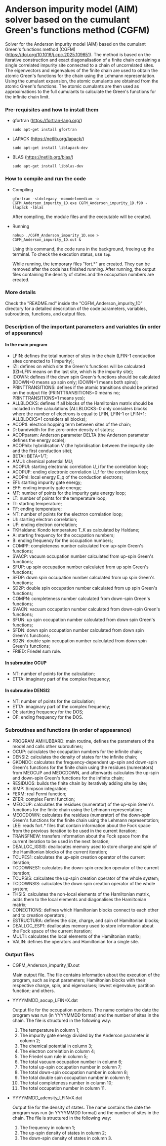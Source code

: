 
# Anderson impurity model (AIM) solver based on the cumulant Green's functions method (CGFM)

Solver for the Anderson impurity model (AIM) based on the cumulant Green's functions method (CGFM) (https://doi.org/10.1016/j.cpc.2025.109651). The method is based on the iterative construction and exact diagonalisation of a finite chain containing a single correlated impurity site connected to a chain of uncorrelated sites. The eigenvectors and eigenvalues of the finite chain are used to obtain the atomic Green's functions for the chain using the Lehmann representation. Using the cumulant expansion, the atomic cumulants are obtained from the atomic Green's functions. The atomic cumulants are then used as approximations to the full cumulants to calculate the Green's functions for the infinite chain limit.

### Pre-requisites and how to install them

- gfortran (https://fortran-lang.org/)

  `sudo apt-get install gfortran`
  
- LAPACK   (https://netlib.org/lapack/)

  `sudo apt-get install liblapack-dev`
  
- BLAS     (https://netlib.org/blas/)

  `sudo apt-get install libblas-dev `

### How to compile and run the code

- Compiling

  `gfortran -std=legacy -mcmodel=medium -o CGFM_Anderson_impurity_1D.exe CGFM_Anderson_impurity_1D.f90 -llapack -lblas`

  After compiling, the module files and the executable will be created.
  
- Running

  `nohup ./CGFM_Anderson_impurity_1D.exe > CGFM_Anderson_impurity_1D.out &`

  Using this command, the code runs in the background, freeing up the terminal. To check the execution status, use `top`.

  While running, the temporary files "fort.*" are created. They can be removed after the code has finished running. After running, the output files containing the density of states and the occupation numbers are created.

### More details

Check the "README.md" inside the "CGFM_Anderson_impurity_1D" directory for a detailed description of the code parameters, variables, subroutines, functions, and output files.

### Description of the important parameters and variables (in order of appearance)

#### In the main program

- LFIN:              defines the total number of sites in the chain (LFIN-1 conduction sites connected to 1 impurity);
- IZI:               defines on which site the Green's functions will be calculated (IZI=LFIN means on the last site, which is the impurity site);
- IDOWN:             defines if the down spin Green's functions should be calculated (IDOWN=0 means up spin only; IDOWN=1 means both spins);
- PRINTTRANSITIONS:  defines if the atomic transitions should be printed on the output file (PRINTTRANSITIONS=0 means no; PRINTTRANSITIONS=1 means yes);
- ALLBLOCKS:         defines if all blocks of the Hamiltonian matrix should be included in the calculations (ALLBLOCKS=0 only considers blocks where the number of electrons is equal to LFIN, LFIN-1 or LFIN+1; ALLBLOCKS=1 considers all blocks);
- ACOPtI:            electron hopping term between sites of the chain;
- D:                 bandwidth for the zero-order density of states;
- ACOPparam:         Anderson parameter DELTA (the Anderson parameter defines the energy scale);
- ACOPhib:           hybridisation V (the hybridisation between the impurity site and the first conduction site);
- BETAI:             BETA=1/T;
- AMUI:              chemical potential MU;
- ACOPUI:            starting electronic correlation U_i for the correlation loop;
- ACOPUF:            ending electronic correlation U_f for the correlation loop;
- ACOPnI:            local energy E_q of the conduction electrons;
- EFI:               starting impurity gate energy;
- EFF:               ending impurity gate energy;
- MT:                number of points for the impurity gate energy loop;
- LT:                number of points for the temperature loop;
- TI:                starting temperature;
- TF:                ending temperature;
- NT:                number of points for the electron correlation loop;
- UI:                starting electron correlation;
- UF:                ending electron correlation;
- TKHaldane:         Kondo temperature T_K as calculated by Haldane;
- A:                 starting frequency for the occupation numbers;
- B:                 ending frequency for the occupation numbers;
- COMPP:             completeness number calculated from up-spin Green's functions;
- SVACP:             vacuum occupation number calculated from up-spin Green's functions;
- SFUP:              up spin occupation number calculated from up spin Green's functions;
- SFDP:              down spin occupation number calculated from up spin Green's functions;
- SD2P:              double spin occupation number calculated from up spin Green's functions;
- COMPN:             completeness number calculated from down-spin Green's functions;
- SVACN:             vacuum occupation number calculated from down-spin Green's functions;
- SFUN:              up spin occupation number calculated from down spin Green's functions;
- SFDN:              down spin occupation number calculated from down spin Green's functions;
- SD2N:              double spin occupation number calculated from down spin Green's functions;
- FRIED:             Friedel sum rule.
  
#### In subroutine OCUP

- NT:                number of points for the calculation;
- ETTA:              imaginary part of the complex frequency;
  
#### In subroutine DENSI2

- NT:                number of points for the calculation;
- ETTA:              imaginary part of the complex frequency;
- OI:                starting frequency for the DOS;
- OF:                ending frequency for the DOS.

### Subroutines and functions (in order of appearance)

- PROGRAM AMHUBBARD: main routine, defines the parameters of the model and calls other subroutines;
- OCUP:              calculates the occupation numbers for the infinite chain;
- DENSI2:            calculates the density of states for the infinite chain;
- GKONDO:            calculates the frequency-dependent up-spin and down-spin Green's functions for the finite chain using the residues (numerators) from MEOCUP and MEOCDOWN, and afterwards calculates the up-spin and down-spin Green's functions for the infinite chain;
- RESIDUOS:          builds the finite chain by iteratively adding site by site;
- SIMP:              Simpson integration;
- FERM:              real Fermi function;
- ZFER:              complex Fermi function;
- MEOCUP:            calculates the residues (numerator) of the up-spin Green's functions for the finite chain using the Lehmann representation;
- MEOCDOWN:          calculates the residues (numerator) of the down-spin Green's functions for the finite chain using the Lehmann representation;
- LEE:               reads fort.* files that contain information about the Fock space from the previous iteration to be used in the current iteration;
- TRANSFNEW:         transfers information about the Fock space from the current iteration to be used in the next iteration;
- DEALLOC_IGSIS:     deallocates memory used to store charge and spin of the Hamiltonian blocks of the current iteration;
- TCUPES1:           calculates the up-spin creation operator of the current iteration;
- TCDOWNES1:         calculates the down-spin creation operator of the current iteration;
- TCUPSIS:           calculates the up-spin creation operator of the whole system;
- TCDOWNSIS:         calculates the down spin creation operator of the whole system;
- THSIS:             calculates the non-local elements of the Hamiltonian matrix, adds them to the local elements and diagonalises the Hamiltonian matrix;
- CONECTIONS:        defines which Hamiltonian blocks connect to each other and to creation operators ;
- ESTRUCTURA:        defines the size, charge, and spin of Hamiltonian blocks;
- DEALLOC_ESP1:      deallocates memory used to store information about the Fock space of the current iteration;
- MULTI:             calculates the local elements of the Hamiltonian matrix;
- VALIN:             defines the operators and Hamiltonian for a single site.

### Output files

- CGFM_Anderson_impurity_1D.out

    Main output file. The file contains information about the execution of the program, such as input parameters; Hamiltonian blocks with their respective charge, spin, and eigenvalues; lowest eigenvalue; partition function; and others.
  
- YYYYMMDD_aocup_LFIN=X.dat
  
    Output file for the occupation numbers. The name contains the date the program was run (in YYYYMMDD format) and the number of sites in the chain. The file is structured in the following way:

  1. The temperature in column 1;
  2. The impurity gate energy divided by the Anderson parameter in column 2;
  3. The chemical potential in column 3;
  4. The electron correlation in column 4;  
  5. The Friedel sum rule in column 5;  
  6. The total vacuum occupation number in column 6;  
  7. The total up-spin occupation number in column 7;  
  8. The total down-spin occupation number in column 8;  
  9. The total double spin occupation number in column 9;  
  10. The total completeness number in column 10;
  11. The total occupation number in column 11.

- YYYYMMDD_adensity_LFIN=X.dat

    Output file for the density of states. The name contains the date the program was run (in YYYYMMDD format) and the number of sites in the chain. The file is structured in the following way:

  1. The frequency in column 1;
  2. The up-spin density of states in column 2;
  3. The down-spin density of states in column 3.
